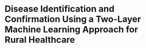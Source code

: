 # Disease Identification and Confirmation Using a Two-Layer Machine Learning Approach for Rural Healthcare
